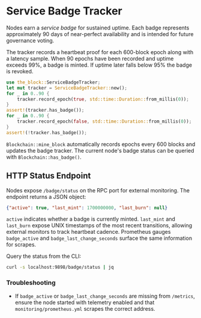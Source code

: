 # Service Badge Tracker

Nodes earn a *service badge* for sustained uptime. Each badge represents
approximately 90 days of near-perfect availability and is intended for future
governance voting.

The tracker records a heartbeat proof for each 600-block epoch along with a
latency sample. When 90 epochs have been recorded and uptime exceeds 99%, a
badge is minted. If uptime later falls below 95% the badge is revoked.

```rust
use the_block::ServiceBadgeTracker;
let mut tracker = ServiceBadgeTracker::new();
for _ in 0..90 {
    tracker.record_epoch(true, std::time::Duration::from_millis(0));
}
assert!(tracker.has_badge());
for _ in 0..90 {
    tracker.record_epoch(false, std::time::Duration::from_millis(0));
}
assert!(!tracker.has_badge());
```

`Blockchain::mine_block` automatically records epochs every 600 blocks and
updates the badge tracker. The current node's badge status can be queried with
`Blockchain::has_badge()`.

## HTTP Status Endpoint

Nodes expose `/badge/status` on the RPC port for external monitoring. The
endpoint returns a JSON object:

```json
{"active": true, "last_mint": 1700000000, "last_burn": null}
```

`active` indicates whether a badge is currently minted. `last_mint` and
`last_burn` expose UNIX timestamps of the most recent transitions, allowing
external monitors to track heartbeat cadence. Prometheus gauges
`badge_active` and `badge_last_change_seconds` surface the same information for
scrapes.

Query the status from the CLI:

```bash
curl -s localhost:9898/badge/status | jq
```

### Troubleshooting

- If `badge_active` or `badge_last_change_seconds` are missing from `/metrics`,
  ensure the node started with telemetry enabled and that `monitoring/prometheus.yml`
  scrapes the correct address.
